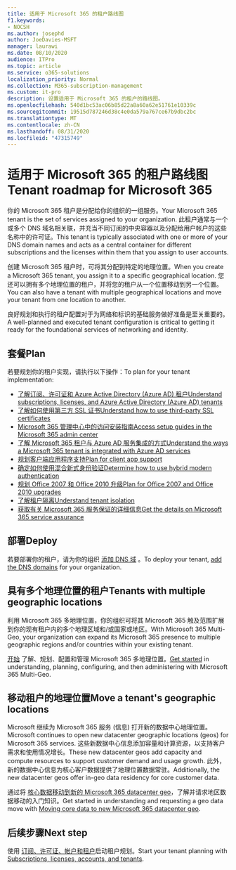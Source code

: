 ```yaml
---
title: 适用于 Microsoft 365 的租户路线图
f1.keywords:
- NOCSH
ms.author: josephd
author: JoeDavies-MSFT
manager: laurawi
ms.date: 08/10/2020
audience: ITPro
ms.topic: article
ms.service: o365-solutions
localization_priority: Normal
ms.collection: M365-subscription-management
ms.custom: it-pro
description: 设置适用于 Microsoft 365 的租户的路线图。
ms.openlocfilehash: 540d1bc53ac06b85d22a8a60a62e51761e10339c
ms.sourcegitcommit: 19515d787246d38c4e0da579a767ce67b9dbc2bc
ms.translationtype: MT
ms.contentlocale: zh-CN
ms.lasthandoff: 08/31/2020
ms.locfileid: "47315749"
---
```

# <a name="tenant-roadmap-for-microsoft-365"></a><span data-ttu-id="2abac-103">适用于 Microsoft 365 的租户路线图</span><span class="sxs-lookup"><span data-stu-id="2abac-103">Tenant roadmap for Microsoft 365</span></span>

<span data-ttu-id="2abac-104">你的 Microsoft 365 租户是分配给你的组织的一组服务。</span><span class="sxs-lookup"><span data-stu-id="2abac-104">Your Microsoft 365 tenant is the set of services assigned to your organization.</span></span> <span data-ttu-id="2abac-105">此租户通常与一个或多个 DNS 域名相关联，并充当不同订阅的中央容器以及分配给用户帐户的这些名称中的许可证。</span><span class="sxs-lookup"><span data-stu-id="2abac-105">This tenant is typically associated with one or more of your DNS domain names and acts as a central container for different subscriptions and the licenses within them that you assign to user accounts.</span></span> 

<span data-ttu-id="2abac-106">创建 Microsoft 365 租户时，可将其分配到特定的地理位置。</span><span class="sxs-lookup"><span data-stu-id="2abac-106">When you create a Microsoft 365 tenant, you assign it to a specific geographical location.</span></span> <span data-ttu-id="2abac-107">您还可以拥有多个地理位置的租户，并将您的租户从一个位置移动到另一个位置。</span><span class="sxs-lookup"><span data-stu-id="2abac-107">You can also have a tenant with multiple geographical locations and move your tenant from one location to another.</span></span>

<span data-ttu-id="2abac-108">良好规划和执行的租户配置对于为网络和标识的基础服务做好准备是至关重要的。</span><span class="sxs-lookup"><span data-stu-id="2abac-108">A well-planned and executed tenant configuration is critical to getting it ready for the foundational services of networking and identity.</span></span>

## <a name="plan"></a><span data-ttu-id="2abac-109">套餐</span><span class="sxs-lookup"><span data-stu-id="2abac-109">Plan</span></span>

<span data-ttu-id="2abac-110">若要规划你的租户实现，请执行以下操作：</span><span class="sxs-lookup"><span data-stu-id="2abac-110">To plan for your tenant implementation:</span></span>

- [<span data-ttu-id="2abac-111">了解订阅、许可证和 Azure Active Directory (Azure AD) 租户</span><span class="sxs-lookup"><span data-stu-id="2abac-111">Understand subscriptions, licenses, and Azure Active Directory (Azure AD) tenants</span></span>](subscriptions-licenses-accounts-and-tenants-for-microsoft-cloud-offerings.md)
- [<span data-ttu-id="2abac-112">了解如何使用第三方 SSL 证书</span><span class="sxs-lookup"><span data-stu-id="2abac-112">Understand how to use third-party SSL certificates</span></span>](plan-for-third-party-ssl-certificates.md)
- [<span data-ttu-id="2abac-113">Microsoft 365 管理中心中的访问安装指南</span><span class="sxs-lookup"><span data-stu-id="2abac-113">Access setup guides in the Microsoft 365 admin center</span></span>](setup-guides-for-microsoft-365.md)
- [<span data-ttu-id="2abac-114">了解 Microsoft 365 租户与 Azure AD 服务集成的方式</span><span class="sxs-lookup"><span data-stu-id="2abac-114">Understand the ways a Microsoft 365 tenant is integrated with Azure AD services</span></span>](integrated-apps-and-azure-ads.md)
- [<span data-ttu-id="2abac-115">规划客户端应用程序支持</span><span class="sxs-lookup"><span data-stu-id="2abac-115">Plan for client app support</span></span>](microsoft-365-client-support-certificate-based-authentication.md)
- [<span data-ttu-id="2abac-116">确定如何使用混合新式身份验证</span><span class="sxs-lookup"><span data-stu-id="2abac-116">Determine how to use hybrid modern authentication</span></span>](hybrid-modern-auth-overview.md)
- [<span data-ttu-id="2abac-117">规划 Office 2007 和 Office 2010 升级</span><span class="sxs-lookup"><span data-stu-id="2abac-117">Plan for Office 2007 and Office 2010 upgrades</span></span>](plan-upgrade-previous-versions-office.md)
- [<span data-ttu-id="2abac-118">了解租户隔离</span><span class="sxs-lookup"><span data-stu-id="2abac-118">Understand tenant isolation</span></span>](microsoft-365-tenant-isolation-overview.md)
- [<span data-ttu-id="2abac-119">获取有关 Microsoft 365 服务保证的详细信息</span><span class="sxs-lookup"><span data-stu-id="2abac-119">Get the details on Microsoft 365 service assurance</span></span>](https://docs.microsoft.com/microsoft-365/compliance/service-assurance)

## <a name="deploy"></a><span data-ttu-id="2abac-120">部署</span><span class="sxs-lookup"><span data-stu-id="2abac-120">Deploy</span></span>

<span data-ttu-id="2abac-121">若要部署你的租户，请为你的组织 [添加 DNS 域](https://docs.microsoft.com/microsoft-365/admin/setup/add-domain) 。</span><span class="sxs-lookup"><span data-stu-id="2abac-121">To deploy your tenant, [add the DNS domains](https://docs.microsoft.com/microsoft-365/admin/setup/add-domain) for your organization.</span></span>

## <a name="tenants-with-multiple-geographic-locations"></a><span data-ttu-id="2abac-122">具有多个地理位置的租户</span><span class="sxs-lookup"><span data-stu-id="2abac-122">Tenants with multiple geographic locations</span></span>

<span data-ttu-id="2abac-123">利用 Microsoft 365 多地理位置，你的组织可将其 Microsoft 365 触及范围扩展到你的现有租户内的多个地理区域和/或国家或地区。</span><span class="sxs-lookup"><span data-stu-id="2abac-123">With Microsoft 365 Multi-Geo, your organization can expand its Microsoft 365 presence to multiple geographic regions and/or countries within your existing tenant.</span></span>

<span data-ttu-id="2abac-124">[开始](microsoft-365-multi-geo.md) 了解、规划、配置和管理 Microsoft 365 多地理位置。</span><span class="sxs-lookup"><span data-stu-id="2abac-124">[Get started](microsoft-365-multi-geo.md) in understanding, planning, configuring, and then administering with Microsoft 365 Multi-Geo.</span></span>

## <a name="move-a-tenants-geographic-locations"></a><span data-ttu-id="2abac-125">移动租户的地理位置</span><span class="sxs-lookup"><span data-stu-id="2abac-125">Move a tenant's geographic locations</span></span>

<span data-ttu-id="2abac-126">Microsoft 继续为 Microsoft 365 服务 (信息) 打开新的数据中心地理位置。</span><span class="sxs-lookup"><span data-stu-id="2abac-126">Microsoft continues to open new datacenter geographic locations (geos) for Microsoft 365 services.</span></span> <span data-ttu-id="2abac-127">这些新数据中心信息添加容量和计算资源，以支持客户需求和使用情况增长。</span><span class="sxs-lookup"><span data-stu-id="2abac-127">These new datacenter geos add capacity and compute resources to support customer demand and usage growth.</span></span> <span data-ttu-id="2abac-128">此外，新的数据中心信息为核心客户数据提供了地理位置数据常驻。</span><span class="sxs-lookup"><span data-stu-id="2abac-128">Additionally, the new datacenter geos offer in-geo data residency for core customer data.</span></span>

<span data-ttu-id="2abac-129">通过将 [核心数据移动到新的 Microsoft 365 datacenter geo](moving-data-to-new-datacenter-geos.md)，了解并请求地区数据移动的入门知识。</span><span class="sxs-lookup"><span data-stu-id="2abac-129">Get started in understanding and requesting a geo data move with [Moving core data to new Microsoft 365 datacenter geo](moving-data-to-new-datacenter-geos.md).</span></span>

## <a name="next-step"></a><span data-ttu-id="2abac-130">后续步骤</span><span class="sxs-lookup"><span data-stu-id="2abac-130">Next step</span></span>

<span data-ttu-id="2abac-131">使用 [订阅、许可证、帐户和租户](subscriptions-licenses-accounts-and-tenants-for-microsoft-cloud-offerings.md)启动租户规划。</span><span class="sxs-lookup"><span data-stu-id="2abac-131">Start your tenant planning with [Subscriptions, licenses, accounts, and tenants](subscriptions-licenses-accounts-and-tenants-for-microsoft-cloud-offerings.md).</span></span>

